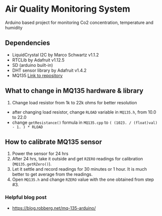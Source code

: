 # Air Quality Monitoring System
Arduino based project for monitoring Co2 concentration, temperature and humidity

## Dependencies
  - LiquidCrystal I2C by Marco Schwartz v1.1.2
  - RTCLib by Adafruit v1.12.5
  - SD (arduino built-in)
  - DHT sensor library by Adafruit v1.4.2
  - MQ135 [Link to repository](https://github.com/GeorgK/MQ135)

## What to change in MQ135 hardware & library 
1. Change load resistor from 1k to 22k ohms for better resolution
  - after changing load resistor, change `RLOAD` variable in `MQ135.h`, from 10.0 to 22.0
  - change `getResistance()` formula in `MQ135.cpp` to `( (1023. / (float)val) - 1. ) * RLOAD`
  
## How to calibrate MQ135 sensor
1. Power the sensor for 24 hrs
2. After 24 hrs, take it outside and get `RZERO` readings for calibration (`MQ135.getRZero()`).
3. Let it settle and record readings for 30 minutes or 1 hour. It is much better to get average from the readings.
4. Open `MQ135.h` and change `RZERO` value with the one obtained from step #3.

### Helpful blog post
- https://blog.robberg.net/mq-135-arduino/
